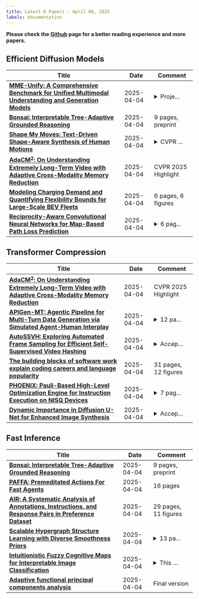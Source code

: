 ```yaml
---
title: Latest 6 Papers - April 08, 2025
labels: documentation
---
```

**Please check the [Github](https://github.com/zezhishao/MTS_Daily_ArXiv) page for a better reading experience and more papers.**

## Efficient Diffusion Models
| **Title** | **Date** | **Comment** |
| --- | --- | --- |
| **[MME-Unify: A Comprehensive Benchmark for Unified Multimodal Understanding and Generation Models](http://arxiv.org/abs/2504.03641v1)** | 2025-04-04 | <details><summary>Proje...</summary><p>Project page: https://mme-unify.github.io/</p></details> |
| **[Bonsai: Interpretable Tree-Adaptive Grounded Reasoning](http://arxiv.org/abs/2504.03640v1)** | 2025-04-04 | 9 pages, preprint |
| **[Shape My Moves: Text-Driven Shape-Aware Synthesis of Human Motions](http://arxiv.org/abs/2504.03639v1)** | 2025-04-04 | <details><summary>CVPR ...</summary><p>CVPR 2025. Project page: https://shape-move.github.io</p></details> |
| **[AdaCM$^2$: On Understanding Extremely Long-Term Video with Adaptive Cross-Modality Memory Reduction](http://arxiv.org/abs/2411.12593v3)** | 2025-04-04 | CVPR 2025 Highlight |
| **[Modeling Charging Demand and Quantifying Flexibility Bounds for Large-Scale BEV Fleets](http://arxiv.org/abs/2504.03633v1)** | 2025-04-04 | 6 pages, 6 figures |
| **[Reciprocity-Aware Convolutional Neural Networks for Map-Based Path Loss Prediction](http://arxiv.org/abs/2504.03625v1)** | 2025-04-04 | <details><summary>6 pag...</summary><p>6 pages, 6 figures, 7 tables</p></details> |

## Transformer Compression
| **Title** | **Date** | **Comment** |
| --- | --- | --- |
| **[AdaCM$^2$: On Understanding Extremely Long-Term Video with Adaptive Cross-Modality Memory Reduction](http://arxiv.org/abs/2411.12593v3)** | 2025-04-04 | CVPR 2025 Highlight |
| **[APIGen-MT: Agentic Pipeline for Multi-Turn Data Generation via Simulated Agent-Human Interplay](http://arxiv.org/abs/2504.03601v1)** | 2025-04-04 | <details><summary>12 pa...</summary><p>12 pages plus references and appendices</p></details> |
| **[AutoSSVH: Exploring Automated Frame Sampling for Efficient Self-Supervised Video Hashing](http://arxiv.org/abs/2504.03587v1)** | 2025-04-04 | <details><summary>Accep...</summary><p>Accepted by CVPR'25. 11 pages, 5 figures, 3 tables</p></details> |
| **[The building blocks of software work explain coding careers and language popularity](http://arxiv.org/abs/2504.03581v1)** | 2025-04-04 | 31 pages, 12 figures |
| **[PHOENIX: Pauli-Based High-Level Optimization Engine for Instruction Execution on NISQ Devices](http://arxiv.org/abs/2504.03529v1)** | 2025-04-04 | <details><summary>7 pag...</summary><p>7 pages, 8 figures; To be published as a conference paper at DAC 2025</p></details> |
| **[Dynamic Importance in Diffusion U-Net for Enhanced Image Synthesis](http://arxiv.org/abs/2504.03471v1)** | 2025-04-04 | <details><summary>Accep...</summary><p>Accepted to ICME 2025. Appendix & Code: https://github.com/Hytidel/UNetReweighting</p></details> |

## Fast Inference
| **Title** | **Date** | **Comment** |
| --- | --- | --- |
| **[Bonsai: Interpretable Tree-Adaptive Grounded Reasoning](http://arxiv.org/abs/2504.03640v1)** | 2025-04-04 | 9 pages, preprint |
| **[PAFFA: Premeditated Actions For Fast Agents](http://arxiv.org/abs/2412.07958v2)** | 2025-04-04 | 16 pages |
| **[AIR: A Systematic Analysis of Annotations, Instructions, and Response Pairs in Preference Dataset](http://arxiv.org/abs/2504.03612v1)** | 2025-04-04 | 29 pages, 11 figures |
| **[Scalable Hypergraph Structure Learning with Diverse Smoothness Priors](http://arxiv.org/abs/2504.03583v1)** | 2025-04-04 | <details><summary>13 pa...</summary><p>13 pages, 6 figures, submitted to IEEE for possible publication</p></details> |
| **[Intuitionistic Fuzzy Cognitive Maps for Interpretable Image Classification](http://arxiv.org/abs/2408.03745v2)** | 2025-04-04 | <details><summary>This ...</summary><p>This work has been submitted for possible journal publication</p></details> |
| **[Adaptive functional principal components analysis](http://arxiv.org/abs/2306.16091v4)** | 2025-04-04 | Final version |

